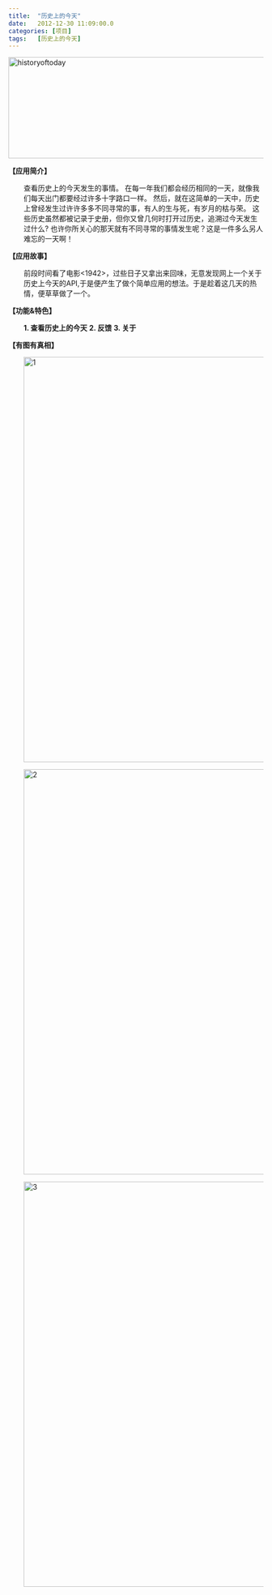 ```yaml
---
title:	"历史上的今天"
date:	2012-12-30 11:09:00.0
categories:	[项目]
tags:	[历史上的今天]
---
```


<img class="size-full wp-image-524 aligncenter" alt="historyoftoday" src="http://www.krislq.com/wp-content/uploads/2012/12/historyoftoday.png" width="700" height="200" />

<strong>【应用简介】</strong>
<p style="padding-left: 30px;">查看历史上的今天发生的事情。
在每一年我们都会经历相同的一天，就像我们每天出门都要经过许多十字路口一样。
然后，就在这简单的一天中，历史上曾经发生过许许多多不同寻常的事，有人的生与死，有岁月的枯与荣。
这些历史虽然都被记录于史册，但你又曾几何时打开过历史，追溯过今天发生过什么?
也许你所关心的那天就有不同寻常的事情发生呢？这是一件多么另人难忘的一天啊！</p>
<!--more-->
<strong>【应用故事】</strong>
<p style="padding-left: 30px;">前段时间看了电影&lt;1942&gt;，过些日子又拿出来回味，无意发现网上一个关于历史上今天的API,于是便产生了做个简单应用的想法。于是趁着这几天的热情，便草草做了一个。</p>
<strong>【功能&amp;特色】</strong>
<p style="padding-left: 30px;"><strong>1. 查看历史上的今天</strong>
<strong>2. 反馈</strong>
<strong>3. 关于</strong>
<strong>
</strong></p>
<strong>【有图有真相】</strong>
<p style="padding-left: 30px;"><img class="alignnone size-full wp-image-530" alt="1" src="http://www.krislq.com/wp-content/uploads/2012/12/1.png" width="480" height="800" /></p>
<p style="padding-left: 30px;"><img class="alignnone size-full wp-image-531" alt="2" src="http://www.krislq.com/wp-content/uploads/2012/12/2.png" width="480" height="800" /></p>
<p style="padding-left: 30px;"><img class="alignnone size-full wp-image-532" alt="3" src="http://www.krislq.com/wp-content/uploads/2012/12/3.png" width="480" height="800" /></p>
